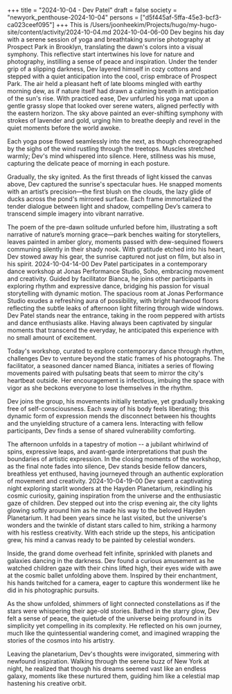 +++
title = "2024-10-04 - Dev Patel"
draft = false
society = "newyork_penthouse-2024-10-04"
persons = ["d5f445af-5ffa-45e3-bcf3-ca023ceef095"]
+++
This is /Users/joonheekim/Projects/hugo/my-hugo-site/content/activity/2024-10-04.md
2024-10-04-06-00
Dev begins his day with a serene session of yoga and breathtaking sunrise photography at Prospect Park in Brooklyn, translating the dawn's colors into a visual symphony. This reflective start intertwines his love for nature and photography, instilling a sense of peace and inspiration.
Under the tender grip of a slipping darkness, Dev layered himself in cozy cottons and stepped with a quiet anticipation into the cool, crisp embrace of Prospect Park. The air held a pleasant heft of late blooms mingled with earthy morning dew, as if nature itself had drawn a calming breath in anticipation of the sun's rise. With practiced ease, Dev unfurled his yoga mat upon a gentle grassy slope that looked over serene waters, aligned perfectly with the eastern horizon. The sky above painted an ever-shifting symphony with strokes of lavender and gold, urging him to breathe deeply and revel in the quiet moments before the world awoke.

Each yoga pose flowed seamlessly into the next, as though choreographed by the sighs of the wind rustling through the treetops. Muscles stretched warmly; Dev's mind whispered into silence. Here, stillness was his muse, capturing the delicate peace of morning in each posture.

Gradually, the sky ignited. As the first threads of light kissed the canvas above, Dev captured the sunrise's spectacular hues. He snapped moments with an artist’s precision—the first blush on the clouds, the lazy glide of ducks across the pond's mirrored surface. Each frame immortalized the tender dialogue between light and shadow, compelling Dev’s camera to transcend simple imagery into vibrant narrative.

The poem of the pre-dawn solitude unfurled before him, illustrating a soft narrative of nature’s morning grace—park benches waiting for storytellers, leaves painted in amber glory, moments passed with dew-sequined flowers communing silently in their shady nook. With gratitude etched into his heart, Dev stowed away his gear, the sunrise captured not just on film, but also in his spirit.
2024-10-04-14-00
Dev Patel participates in a contemporary dance workshop at Jonas Performance Studio, Soho, embracing movement and creativity. Guided by facilitator Bianca, he joins other participants in exploring rhythm and expressive dance, bridging his passion for visual storytelling with dynamic motion.
The spacious room at Jonas Performance Studio exudes a refreshing aura of possibility, with bright hardwood floors reflecting the subtle leaks of afternoon light filtering through wide windows. Dev Patel stands near the entrance, taking in the room peppered with artists and dance enthusiasts alike. Having always been captivated by singular moments that transcend the everyday, he anticipated this experience with no small amount of excitement.

Today's workshop, curated to explore contemporary dance through rhythm, challenges Dev to venture beyond the static frames of his photographs. The facilitator, a seasoned dancer named Bianca, initiates a series of flowing movements paired with pulsating beats that seem to mirror the city's heartbeat outside. Her encouragement is infectious, imbuing the space with vigor as she beckons everyone to lose themselves in the rhythm.

Dev joins the group, his movements initially tentative, yet gradually breaking free of self-consciousness. Each sway of his body feels liberating; this dynamic form of expression mends the disconnect between his thoughts and the unyielding structure of a camera lens. Interacting with fellow participants, Dev finds a sense of shared vulnerability comforting.

The afternoon unfolds in a tapestry of motion -- a jubilant whirlwind of spins, expressive leaps, and avant-garde interpretations that push the boundaries of artistic expression. In the closing moments of the workshop, as the final note fades into silence, Dev stands beside fellow dancers, breathless yet enthused, having journeyed through an authentic exploration of movement and creativity.
2024-10-04-19-00
Dev spent a captivating night exploring starlit wonders at the Hayden Planetarium, rekindling his cosmic curiosity, gaining inspiration from the universe and the enthusiastic gaze of children.
Dev stepped out into the crisp evening air, the city lights glowing softly around him as he made his way to the beloved Hayden Planetarium. It had been years since he last visited, but the universe's wonders and the twinkle of distant stars called to him, striking a harmony with his restless creativity. With each stride up the steps, his anticipation grew, his mind a canvas ready to be painted by celestial wonders.

Inside, the grand dome overhead felt infinite, sprinkled with planets and galaxies dancing in the darkness. Dev found a curious amusement as he watched children gaze with their chins lifted high, their eyes wide with awe at the cosmic ballet unfolding above them. Inspired by their enchantment, his hands twitched for a camera, eager to capture this wonderment like he did in his photographic pursuits.

As the show unfolded, shimmers of light connected constellations as if the stars were whispering their age-old stories. Bathed in the starry glow, Dev felt a sense of peace, the quietude of the universe being profound in its simplicity yet compelling in its complexity. He reflected on his own journey, much like the quintessential wandering comet, and imagined wrapping the stories of the cosmos into his artistry.

Leaving the planetarium, Dev's thoughts were invigorated, simmering with newfound inspiration. Walking through the serene buzz of New York at night, he realized that though his dreams seemed vast like an endless galaxy, moments like these nurtured them, guiding him like a celestial map hastening his creative orbit.
